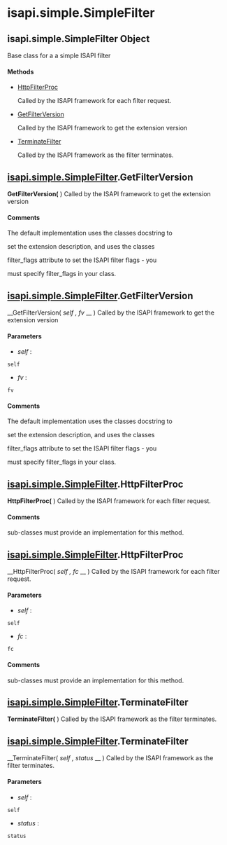 # isapi.simple.SimpleFilter

## isapi.simple.SimpleFilter Object

Base class for a a simple ISAPI filter

#### Methods


  - [HttpFilterProc](isapi.simple.SimpleFilter.md#isapi.simple.simplefilterhttpfilterproc)

    Called by the ISAPI framework for each filter request.&nbsp;

  - [GetFilterVersion](isapi.simple.SimpleFilter.md#isapi.simple.simplefiltergetfilterversion)

    Called by the ISAPI framework to get the extension version&nbsp;

  - [TerminateFilter](isapi.simple.SimpleFilter.md#isapi.simple.simplefilterterminatefilter)

    Called by the ISAPI framework as the filter terminates.&nbsp;

## [isapi.simple.SimpleFilter](#isapi.simple.simplefilter).GetFilterVersion

 __GetFilterVersion(__ )
Called by the ISAPI framework to get the extension version

#### Comments
The default implementation uses the classes docstring to 

set the extension description, and uses the classes 

filter_flags attribute to set the ISAPI filter flags - you 

must specify filter_flags in your class.

## [isapi.simple.SimpleFilter](#isapi.simple.simplefilter).GetFilterVersion

 __GetFilterVersion( *self*  *, fv* __ )
Called by the ISAPI framework to get the extension version

#### Parameters


  -  *self* :

    self

  -  *fv* :

    fv

#### Comments
The default implementation uses the classes docstring to 

set the extension description, and uses the classes 

filter_flags attribute to set the ISAPI filter flags - you 

must specify filter_flags in your class.

## [isapi.simple.SimpleFilter](#isapi.simple.simplefilter).HttpFilterProc

 __HttpFilterProc(__ )
Called by the ISAPI framework for each filter request.

#### Comments
sub-classes must provide an implementation for this method.

## [isapi.simple.SimpleFilter](#isapi.simple.simplefilter).HttpFilterProc

 __HttpFilterProc( *self*  *, fc* __ )
Called by the ISAPI framework for each filter request.

#### Parameters


  -  *self* :

    self

  -  *fc* :

    fc

#### Comments
sub-classes must provide an implementation for this method.

## [isapi.simple.SimpleFilter](#isapi.simple.simplefilter).TerminateFilter

 __TerminateFilter(__ )
Called by the ISAPI framework as the filter terminates.

## [isapi.simple.SimpleFilter](#isapi.simple.simplefilter).TerminateFilter

 __TerminateFilter( *self*  *, status* __ )
Called by the ISAPI framework as the filter terminates.

#### Parameters


  -  *self* :

    self

  -  *status* :

    status